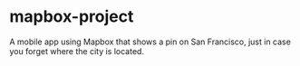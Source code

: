# mapbox-project
A mobile app using Mapbox that shows a pin on San Francisco, just in case you forget where the city is located.
